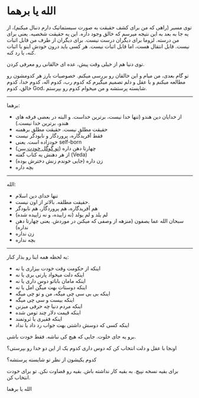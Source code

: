 ﻿<h1>الله یا برهما</h1>

<p>توی مسیر (راهی که من برای کشف حقیقت به صورت سیستماتیک دارم دنبال میکنم)، از یه جا به بعد به این نتیجه میرسم که خالق وجود داره. این یه حقیقت شخصیه. یعنی برای من درسته. لزوما برای دیگران درست نیست. برای دیگران از طرف من قابل اثبات نیست. قابل انتقال هست، اما قابل اثبات نیست. هر کسی باید درون خودش اینو یا اثبات کنه، یا رد کنه.</p>
<p>توی دنیا هم از خیلی وقت پیش، عده ای خالقانی رو معرفی کردن.</p>
<p>تو گام بعدی، من میام و این خالقان رو بررسی میکنم. خصوصیات بارز هر کدومشون رو مطالعه میکنم  و با عقل و دلم تصمیم میگیرم که کدوم رب، کدوم اله، کدوم خدا، کدوم خالق، کدوم God، شایسته پرستشه و من میخوام کدوم رو بپرستم.</p>

<hr />

<p>برهما:</p>
<ul>
    <li>از خدایان دین هندو (تنها خدا نیست، برترین خداست. و البته در بعضی فرقه های هندو، برترین خدا نیست.)</li>
    <li>حقیقت مطلق نیست. حقیقت مطلق برهمنه</li>
    <li>فقط آفریدگاره، پروردگار و نابودگر نیست</li>
    <li>خودزاده است. یعنی self-born</li>
    <li>چهارتا دهن داره (<a href="https://www.google.com/search?q=brahma&rlz=1C1OKWM_enIR912IR912&source=lnms&tbm=isch&sa=X&ved=2ahUKEwjE4JfDmPfsAhUr4YUKHWFdBhIQ_AUoAXoECBIQAw" target="_blank">تو گوگل خودت ببین</a>)</li>
    <li>از هر دهنش یه کتاب گفته (Veda)</li>
    <li>زن داره (جایی خوندم زنش دخترش بوده)</li>
    <li>بچه داره</li>
</ul>

<hr />

<p>الله:</p>
<ul>
    <li>تنها خدای دین اسلام</li>
    <li>حقیقت مطلقه. بالاتر از اون نیست.</li>
    <li>هم آفریدگاره، هم پروردگار، هم نابودگر</li>
    <li>لم یلد و لم یولد (نه زاییده، و نه زاییده شده)</li>
    <li>سبحان الله عما یصفون (منزهه از وصفی که میکنن در موردش. یعنی چهارتا دهن نداره)</li>
    <li>زن نداره</li>
    <li>بچه نداره</li>
</ul>

<hr />

<p>یه لحظه همه اینا رو بذار کنار:</p>
<ul>
    <li>اینکه از حکومت وقت خودت بیزاری یا نه</li>
    <li>اینکه دلت میخواد پارتی بری یا نه</li>
    <li>اینکه مامان باباتو دوس داری یا نه</li>
    <li>اینکه دوستات بهت میگن امل یا نه</li>
    <li>اینکه بی بی سی چی میگه، من و تو چی میگه</li>
    <li>اینکه بیست و سی چی میگه</li>
    <li>اینکه مردم دنیا چه حرفی میزنن</li>
    <li>اینکه قیمت دلار چند تومن شده</li>
    <li>اینکه فقیری یا ثروتمند</li>
    <li>اینکه کسی که دوسش داشتی بهت جواب رد داد یا نداد</li>
</ul>
<p>برو یه جای خلوت. جایی که هیچ کی نباشه. فقط خودت باشی.</p>
<p>اونجا با عقل و دلت انتخاب کن که دوس داری کدوم یک از این دو خدا رو بپرستی؟</p>
<p>کدوم یکیشون از نظر تو شایسته پرستشه؟</p>
<p>برای بقیه نسخه نپیچ. به بقیه کار نداشته باش. بقیه رو قضاوت نکن. تو برای خودت انتخاب کن.</p>

<p>الله یا برهما</p>